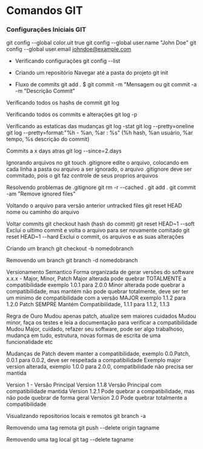 # Comandos GIT

### Configurações Iniciais GIT
git config --global color.uit true
git config --global user.name "John Doe"
git config --global user.email johndoe@example.com

- Verificando configurações
git config --list

- Criando um repositório
Navegar até a pasta do projeto
git init

- Fluxo de commits 
git add .  $ git commit -m "Mensagem
ou 
git commit -a -m "Descrição Commit"

Verificando todos os hashs de commit 
git log

Verificando todos os commits e alterações
git log -p 

Verificando as estaticas das mudanças
git log -stat
git log --pretty=oneline
git log --pretty=format:"%h - %an, %ar : %s" (%h hash, %an usuário, %ar tempo, %s descrição do commit)

Commits a x days atras
git log --since=2.days

Ignorando arquivos no git
touch .gitignore edite o arquivo, colocando em cada linha a pasta ou arquivo a ser ignorado, o arquivo .gitignore deve ser commitado, pois 
o git faz controle de seus proprios arquivos

Resolvendo problemas de .gitignore
git rm -r --cached . 
git add .
git commit -am "Remove ignored files"

Voltando o arquivo para versão anterior untracked files
git reset HEAD nome ou caminho do arquivo

Voltar commits
git checkout hash (hash do commit)
git reset HEAD~1 --soft Exclui o ultimo commit e volta o arquivo para ser novamente comitado
git reset HEAD~1 --hard Exclui o commit, os arquivos e as suas alterações

Criando um branch
git checkout -b nomedobranch

Removendo um branch 
git branch -d nomedobranch

Versionamento Semantico
Forma organizada de gerar versões do software
x.x.x - Major, Minor, Patch
Major alterada pode quebrar TOTALMENTE a compatibilidade exemplo 1.0.1 para 2.0.0
Minor alterada pode quebrar a compatibilidade, mas mantém não pode quebrar totalmente, deve ser ter um minimo de compatibilidade com 
a versão MAJOR exemplo 1.1.2 para 1.2.0
Patch SEMPRE Mantém Compatibilidade, 1.1.1 para 1.1.2, 1.1.3

Regra de Ouro
Mudou apenas patch, atualize sem maiores cuidados
Mudou minor, faça os testes e leia a documentação para verificar a compatibilidade
Mudou Major, cuidado, refazer seu software, pode ser algo trabalhoso, mudança em tudo, estrutura, novas formas de escrita de uma funcionalidade
etc

Mudanças de Patch devem manter a compatibilidade, exemplo 0.0.Patch, 0.0.1 para 0.0.2, deve ser respeitada a compatibilidade
Exemplo major version alterada, exemplo 1.0.0 para 2.0.0, compatibilidade não precisa ser mantida

Version 1 - Versão Principal
Version 1.1.8 Versão Principal com compatibilidade mantida
Version 1.2.1 Pode quebrar a compatibilidade, mas não pode quebrar de forma geral
Version 2.0 Pode quebrar totalmente a compatibilidade

Visualizando repositorios locais e remotos
git branch -a

Removendo uma tag remota
git push --delete origin tagname

Removendo uma tag local
git tag --delete tagname

